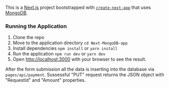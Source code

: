 This is a [Next.js](https://nextjs.org/) project bootstrapped with [`create-next-app`](https://github.com/vercel/next.js/tree/canary/packages/create-next-app) that uses [MongoDB](https://www.mongodb.com/).


### Running the Application

1. Clone the repo
2. Move to the application directory
   `cd Next-MongoDB-app`
3. Install dependencies
   `npm install` or `yarn install`
4. Run the application
   `npm run dev` or `yarn dev`
5. Open [http://localhost:3000](http://localhost:3000) with your browser to see the result.

After the form submission all the data is inserting into the database via `pages/api/payment`. 
Sussessful "PUT" request returns the JSON object with "RequestId" and "Amount" properties.


